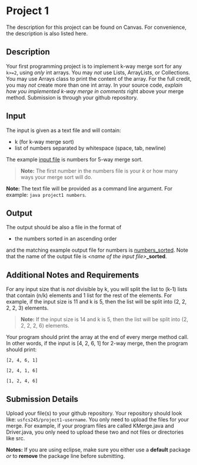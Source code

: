 # Project 1

The description for this project can be found on Canvas. For convenience, the description is also listed here.

## Description

Your first programming project is to implement k-way merge sort for any `k>=2`, using *only* int arrays. You may *not* use Lists, ArrayLists, or Collections.  You may use Arrays class to print the content of the array. For the full credit, you may *not* create more than one int array. In your source code, _explain how you implemented k-way merge in comments_ right above your merge method. Submission is through your github repository.

## Input

The input is given as a text file and will contain:

- k (for k-way merge sort)
- list of numbers separated by whitespace (space, tab, newline)

The example [input file](https://usfca.instructure.com/courses/1575502/files/64410999/download?verifier=024IF6hLH9mHZPgcrWJSeLOh9f0STF8eudOGqJZJ&wrap=1 "numbers") is numbers for 5-way merge sort.

> **Note:** The first number in the numbers file is your *k* or how many ways your merge sort will do.

**Note:** The text file will be provided as a command line argument. For example: `java project1 numbers`.


## Output

The output should be also a file in the format of

- the numbers sorted in an ascending order

and the matching example output file for numbers is [numbers_sorted](https://usfca.instructure.com/courses/1575502/files/64411005/download?verifier=JpBUdWGkFrqFyhrebGOwQO9pt5m2WCfOP4cXBG0C&wrap=1 "numbers_sorted"). Note that the name of the output file is *\<name of the input file>***_sorted**.

## Additional Notes and Requirements

For any input size that is *not* divisible by k, you will split the list to (k-1) lists that contain (n/k) elements and 1 list for the rest of the elements. For example, if the input size is 11 and k is 5, then the list will be split into (2, 2, 2, 2, 3) elements. 

> **Note:** If the input size is 14 and k is 5, then the list will be split into (2, 2, 2, 2, 6) elements.

Your program should print the array at the end of every merge method call. In other words, if the input is [4, 2, 6, 1] for 2-way merge, then the program should print:

	[2, 4, 6, 1]

	[2, 4, 1, 6]
	
	[1, 2, 4, 6]
	
## Submission Details

Upload your file(s) to your github repository. Your repository should look like: `usfcs245/project1-username`. You only need to upload the files for your merge. For example, if your program files are called KMerge.java and Driver.java, you only need to upload these two and not files or directories like src. 

**Notes:** If you are using eclipse, make sure you either use a **default** package *or* to **remove** the package line before submitting.
